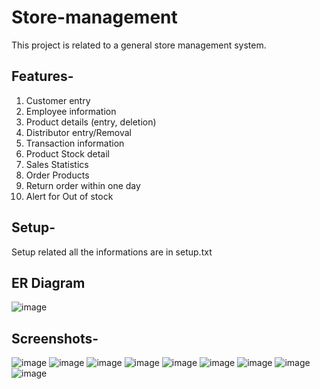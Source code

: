 # Store-management
This project is related to a general store management system.

## Features-
1. Customer entry
2. Employee information
3. Product details (entry, deletion)
4. Distributor entry/Removal
5. Transaction information
6. Product Stock detail
7. Sales Statistics
8. Order Products
9. Return order within one day
10. Alert for Out of stock

## Setup-
Setup related all the informations are in setup.txt

## ER Diagram
![image](https://user-images.githubusercontent.com/56580438/117561689-a1cc7680-b0b6-11eb-8958-0dca7df5a786.png)

## Screenshots-
![image](https://user-images.githubusercontent.com/56580438/117561789-89a92700-b0b7-11eb-9e5f-c6380c0ec36c.png)
![image](https://user-images.githubusercontent.com/56580438/117561795-9299f880-b0b7-11eb-8b9f-17411fa6dabb.png)
![image](https://user-images.githubusercontent.com/56580438/117561798-988fd980-b0b7-11eb-922b-1a67707641e0.png)
![image](https://user-images.githubusercontent.com/56580438/117561801-9ded2400-b0b7-11eb-9ec0-6203ab25cd56.png)
![image](https://user-images.githubusercontent.com/56580438/117561804-a34a6e80-b0b7-11eb-8735-ddd89f6a4533.png)
![image](https://user-images.githubusercontent.com/56580438/117561805-a9d8e600-b0b7-11eb-89f7-7307a9b4f442.png)
![image](https://user-images.githubusercontent.com/56580438/117561814-b78e6b80-b0b7-11eb-91fb-2960fb4192dc.png)
![image](https://user-images.githubusercontent.com/56580438/117561825-c117d380-b0b7-11eb-9167-0530a45e7afb.png)
![image](https://user-images.githubusercontent.com/56580438/117561829-c5dc8780-b0b7-11eb-8194-0080d198c426.png)
